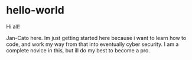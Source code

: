 # hello-world

Hi all!

Jan-Cato here.
Im just getting started here because i want to learn how to code, and work my way from that into eventually cyber security.
I am a complete novice in this, but ill do my best to become a pro.
